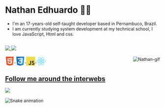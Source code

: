 
# Nathan Edhuardo :man_technologist:

- I'm an 17-years-old self-taught developer based in Pernambuco, Brazil.
- I am currently studying system development at my technical school, I love JavaScript, Html and css.

##
 <div>
  <a href="https://github.com/Sharkyer1">
  <img height="180em" src="https://github-readme-stats.vercel.app/api?username=Sharkyer1&show_icons=true&theme=dracula&include_all_commits=true&count_private=true"/>
  <img height="180em" src="https://github-readme-stats.vercel.app/api/top-langs/?username=Sharkyer1&layout=compact&langs_count=16&theme=dracula"/> 
 </div>
 <div style="display: inline_block"><br>
  <img align="center" alt="Nathan-HTML" Height="30" widht="40" src="https://raw.githubusercontent.com/devicons/devicon/master/icons/html5/html5-original.svg">
  <img align="center" alt="Nathan-CSS" Height="30" widht="40" src="https://raw.githubusercontent.com/devicons/devicon/master/icons/css3/css3-original.svg">
  <img align="center" alt="Nathan-JS" Height="30" widht="40" src="https://raw.githubusercontent.com/devicons/devicon/master/icons/javascript/javascript-original.svg">
  <img align="center" alt="Nathan-JS" Height="30" widht="40" src="https://raw.githubusercontent.com/devicons/devicon/master/icons/react/react-original.svg">
  <img align="right" alt="Nathan-gif" Height="150" src="https://c.tenor.com/i8aJNrQgF8EAAAAC/inazuma-eleven-go-chrono-stone-inago-cs.gif"
  </div>
  
## Follow me around the interwebs
  <div>
    <a href="https://twitter.com/Sharkyer1" target="_blank"><img src="https://img.shields.io/badge/Twitter-1DA1F2?style=for-the-badge&logo=twitter&logoColor=white" target="_blank"></a>
   
   ![Snake animation](https://github.com/sharkyer1/sharkyer1/blob/output/github-contribution-grid-snake.svg)
  
  </div>

 
